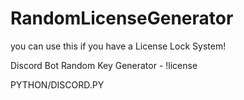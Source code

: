 # RandomLicenseGenerator
you can use this if you have a License Lock System!

Discord Bot Random Key Generator - !license

PYTHON/DISCORD.PY
